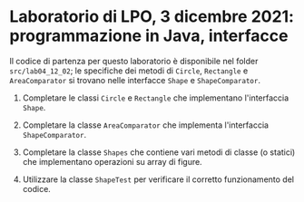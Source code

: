 # Laboratorio di LPO, 3 dicembre 2021: programmazione in Java, interfacce

Il codice di partenza per questo laboratorio è disponibile nel folder `src/lab04_12_02`; le specifiche dei metodi di `Circle`, `Rectangle` e `AreaComparator` si trovano nelle interfacce `Shape` e `ShapeComparator`.

1. Completare le classi `Circle` e `Rectangle` che implementano l'interfaccia `Shape`.

1. Completare la classe `AreaComparator` che implementa l'interfaccia `ShapeComparator`.

1. Completare la classe `Shapes` che contiene vari metodi di classe (o statici) che implementano operazioni su array di figure.

1. Utilizzare la classe `ShapeTest` per verificare il corretto funzionamento del codice.

 
	

